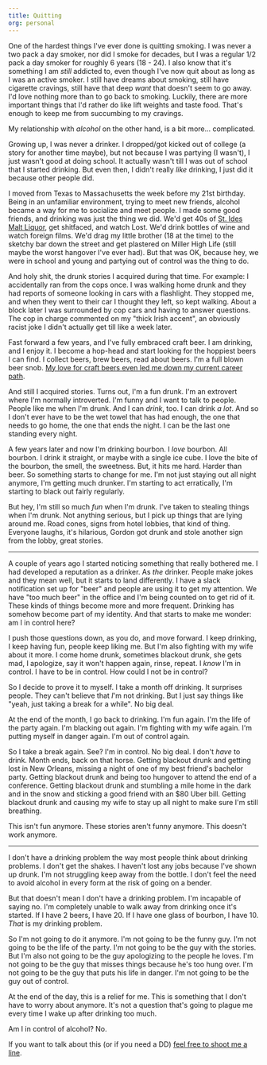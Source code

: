```yaml
---
title: Quitting
org: personal
---
```


One of the hardest things I've ever done is quitting smoking. I was never a
two pack a day smoker, nor did I smoke for decades, but I was a regular 1/2
pack a day smoker for roughly 6 years (18 - 24). I also know that it's
something I am _still_ addicted to, even though I've now quit about as long as
I was an active smoker. I still have dreams about smoking, still have
cigarette cravings, still have that deep _want_ that doesn't seem to go away.
I'd love nothing more than to go back to smoking. Luckily, there are more
important things that I'd rather do like lift weights and taste food. That's
enough to keep me from succumbing to my cravings.

My relationship with _alcohol_ on the other hand, is a bit more...
complicated.

Growing up, I was never a drinker. I dropped/got kicked out of college (a
story for another time maybe), but not because I was partying (I wasn't), I
just wasn't good at doing school. It actually wasn't till I was out of school
that I started drinking. But even then, I didn't really _like_ drinking, I
just did it because other people did.

I moved from Texas to Massachusetts the week before my 21st birthday. Being in
an unfamiliar environment, trying to meet new friends, alcohol became a way
for me to socialize and meet people. I made some good friends, and drinking
was just the thing we did. We'd get 40s of [St. Ides Malt Liquor][st-ides],
get shitfaced, and watch Lost. We'd drink bottles of wine and watch foreign
films. We'd drag my little brother (18 at the time) to the sketchy bar down
the street and get plastered on Miller High Life (still maybe the worst
hangover I've ever had). But that was OK, because hey, we were in school and
young and partying out of control was the thing to do.

[st-ides]: http://pabstbrewingco.com/blog/beer/st-ides/

And holy shit, the drunk stories I acquired during that time. For example: I
accidentally ran from the cops once. I was walking home drunk and they had
reports of someone looking in cars with a flashlight. They stopped me, and
when they went to their car I thought they left, so kept walking. About a
block later I was surrounded by cop cars and having to answer questions. The
cop in charge commented on my "thick Irish accent", an obviously racist joke I
didn't actually get till like a week later.

Fast forward a few years, and I've fully embraced craft beer. I am drinking,
and I enjoy it. I become a hop-head and start looking for the hoppiest beers I
can find. I collect beers, brew beers, read about beers. I'm a full blown beer
snob. [My love for craft beers even led me down my current career
path](/blog/one-year).

And still I acquired stories. Turns out, I'm a fun drunk. I'm an extrovert
where I'm normally introverted. I'm funny and I want to talk to people. People
like me when I'm drunk. And I can _drink_, too. I can drink _a lot_. And so I
don't ever have to be the wet towel that has had enough, the one that needs to
go home, the one that ends the night. I can be the last one standing every
night.

A few years later and now I'm drinking bourbon. I _love_ bourbon. All bourbon.
I drink it straight, or maybe with a single ice cube. I love the bite of the
bourbon, the smell, the sweetness. But, it hits me hard. Harder than beer. So
something starts to change for me. I'm not just staying out all night anymore,
I'm getting much drunker. I'm starting to act erratically, I'm starting to
black out fairly regularly.

But hey, I'm still so much _fun_ when I'm drunk. I've taken to stealing things
when I'm drunk. Not anything serious, but I pick up things that are lying
around me. Road cones, signs from hotel lobbies, that kind of thing. Everyone
laughs, it's hilarious, Gordon got drunk and stole another sign from the
lobby, great stories.

---

A couple of years ago I started noticing something that really bothered me. I
had developed a reputation as a drinker. As _the_ drinker. People make jokes
and they mean well, but it starts to land differently. I have a slack
notification set up for "beer" and people are using it to get my attention. We
have "too much beer" in the office and I'm being counted on to get rid of it.
These kinds of things become more and more frequent. Drinking has somehow
become part of my identity. And that starts to make me wonder: am I in control
here?

I push those questions down, as you do, and move forward. I keep drinking, I
keep having fun, people keep liking me. But I'm also fighting with my wife
about it more. I come home drunk, sometimes blackout drunk, she gets mad, I
apologize, say it won't happen again, rinse, repeat. I _know_ I'm in control.
I have to be in control. How could I not be in control?

So I decide to prove it to myself. I take a month off drinking. It surprises
people. They can't believe that _I_'m not drinking. But I just say things like
"yeah, just taking a break for a while". No big deal.

At the end of the month, I go back to drinking. I'm fun again. I'm the life of
the party again. I'm blacking out again. I'm fighting with my wife again. I'm
putting myself in danger again. I'm out of control again.

So I take a break again. See? I'm in control. No big deal. I don't _have_ to
drink. Month ends, back on that horse. Getting blackout drunk and getting lost
in New Orleans, missing a night of one of my best friend's bachelor party.
Getting blackout drunk and being too hungover to attend the end of a
conference.  Getting blackout drunk and stumbling a mile home in the dark and
in the snow and sticking a good friend with an $80 Uber bill. Getting blackout
drunk and causing my wife to stay up all night to make sure I'm still
breathing.

This isn't fun anymore. These stories aren't funny anymore. This doesn't work
anymore.

---

I don't have a drinking problem the way most people think about drinking
problems. I don't get the shakes. I haven't lost any jobs because I've shown
up drunk. I'm not struggling keep away from the bottle. I don't feel the need
to avoid alcohol in every form at the risk of going on a bender.

But that doesn't mean I don't have a drinking problem. I'm incapable of saying
no. I'm completely unable to walk away from drinking once it's started. If I
have 2 beers, I have 20. If I have one glass of bourbon, I have 10. _That_ is
my drinking problem.

So I'm not going to do it anymore. I'm not going to be the funny guy. I'm not
going to be the life of the party. I'm not going to be the guy with the
stories. But I'm also not going to be the guy apologizing to the people he
loves.  I'm not going to be the guy that misses things because he's too hung
over. I'm not going to be the guy that puts his life in danger. I'm not going
to be the guy out of control.

At the end of the day, this is a relief for me. This is something that I don't
have to worry about anymore. It's not a question that's going to plague me
every time I wake up after drinking too much.

Am I in control of alcohol? No.

If you want to talk about this (or if you need a DD) [feel free to shoot me a
line](mailto:gordon@fonten.io).
